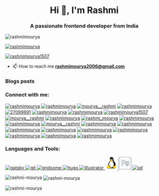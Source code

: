 <h1 align="center">Hi 👋, I'm Rashmi</h1>
<h3 align="center">A passionate frontend developer from India</h3>

<p align="left"> <img src="https://komarev.com/ghpvc/?username=rashmimourya&label=Profile%20views&color=0e75b6&style=flat" alt="rashmimourya" /> </p>

<p align="left"> <a href="https://github.com/ryo-ma/github-profile-trophy"><img src="https://github-profile-trophy.vercel.app/?username=rashmimourya" alt="rashmimourya" /></a> </p>

<p align="left"> <a href="https://twitter.com/mourya__rashmi" target="blank"><img src="https://img.shields.io/twitter/follow/mourya__rashmi?logo=twitter&style=for-the-badge" alt="rashmimourya1507" /></a> </p>

- 📫 How to reach me **rashmimourya2006@gmail.com**

### Blogs posts
<!-- BLOG-POST-LIST:START -->
<!-- BLOG-POST-LIST:END -->

<h3 align="left">Connect with me:</h3>
<p align="left">
<a href="https://codepen.io/rashmimourya" target="blank"><img align="center" src="https://raw.githubusercontent.com/rahuldkjain/github-profile-readme-generator/master/src/images/icons/Social/codepen.svg" alt="rashmimourya" height="30" width="40" /></a>
<a href="https://dev.to/rashmimourya" target="blank"><img align="center" src="https://raw.githubusercontent.com/rahuldkjain/github-profile-readme-generator/master/src/images/icons/Social/devto.svg" alt="rashmimourya" height="30" width="40" /></a>
<a href="https://twitter.com/mourya__rashmi" target="blank"><img align="center" src="https://raw.githubusercontent.com/rahuldkjain/github-profile-readme-generator/master/src/images/icons/Social/twitter.svg" alt="mourya__rashmi" height="30" width="40" /></a>
<a href="https://linkedin.com/in/rashmimourya" target="blank"><img align="center" src="https://raw.githubusercontent.com/rahuldkjain/github-profile-readme-generator/master/src/images/icons/Social/linked-in-alt.svg" alt="rashmimourya" height="30" width="40" /></a>
<a href="https://stackoverflow.com/users/27099691" target="blank"><img align="center" src="https://raw.githubusercontent.com/rahuldkjain/github-profile-readme-generator/master/src/images/icons/Social/stack-overflow.svg" alt="27099691" height="30" width="40" /></a>
<a href="https://codesandbox.io/u/rashmimourya" target="blank"><img align="center" src="https://raw.githubusercontent.com/rahuldkjain/github-profile-readme-generator/master/src/images/icons/Social/codesandbox.svg" alt="rashmimourya" height="30" width="40" /></a>
<a href="https://kaggle.com/rashmimourya" target="blank"><img align="center" src="https://raw.githubusercontent.com/rahuldkjain/github-profile-readme-generator/master/src/images/icons/Social/kaggle.svg" alt="rashmimourya" height="30" width="40" /></a>
<a href="https://facebook.com/rashmimourya1507" target="blank"><img align="center" src="https://raw.githubusercontent.com/rahuldkjain/github-profile-readme-generator/master/src/images/icons/Social/facebook.svg" alt="rashmimourya1507" height="30" width="40" /></a>
<a href="https://instagram.com/mourya__rashmi" target="blank"><img align="center" src="https://raw.githubusercontent.com/rahuldkjain/github-profile-readme-generator/master/src/images/icons/Social/instagram.svg" alt="mourya__rashmi" height="30" width="40" /></a>
<a href="https://dribbble.com/rashmimourya" target="blank"><img align="center" src="https://raw.githubusercontent.com/rahuldkjain/github-profile-readme-generator/master/src/images/icons/Social/dribbble.svg" alt="rashmimourya" height="30" width="40" /></a>
<a href="https://www.behance.net/rashmi_mourya" target="blank"><img align="center" src="https://raw.githubusercontent.com/rahuldkjain/github-profile-readme-generator/master/src/images/icons/Social/behance.svg" alt="rashmi_mourya" height="30" width="40" /></a>
<a href="https://hashnode.com/@rashmimourya" target="blank"><img align="center" src="https://raw.githubusercontent.com/rahuldkjain/github-profile-readme-generator/master/src/images/icons/Social/hashnode.svg" alt="rashmimourya" height="30" width="40" /></a>
<a href="https://medium.com/@rashmimourya" target="blank"><img align="center" src="https://raw.githubusercontent.com/rahuldkjain/github-profile-readme-generator/master/src/images/icons/Social/medium.svg" alt="rashmimourya" height="30" width="40" /></a>
<a href="https://www.youtube.com/@mourya__rashmi" target="blank"><img align="center" src="https://raw.githubusercontent.com/rahuldkjain/github-profile-readme-generator/master/src/images/icons/Social/youtube.svg" alt="mourya__rashmi" height="30" width="40" /></a>
<a href="https://www.codechef.com/users/rashmimourya" target="blank"><img align="center" src="https://cdn.jsdelivr.net/npm/simple-icons@3.1.0/icons/codechef.svg" alt="rashmimourya" height="30" width="40" /></a>
<a href="https://www.hackerrank.com/profile/@rashmimourya" target="blank"><img align="center" src="https://raw.githubusercontent.com/rahuldkjain/github-profile-readme-generator/master/src/images/icons/Social/hackerrank.svg" alt="rashmimourya" height="30" width="40" /></a>
<a href="https://codeforces.com/profile/rashmimourya" target="blank"><img align="center" src="https://raw.githubusercontent.com/rahuldkjain/github-profile-readme-generator/master/src/images/icons/Social/codeforces.svg" alt="rashmimourya" height="30" width="40" /></a>
<a href="https://www.leetcode.com/rashmimourya" target="blank"><img align="center" src="https://raw.githubusercontent.com/rahuldkjain/github-profile-readme-generator/master/src/images/icons/Social/leet-code.svg" alt="rashmimourya" height="30" width="40" /></a>
<a href="https://www.hackerearth.com/@rashmimourya" target="blank"><img align="center" src="https://raw.githubusercontent.com/rahuldkjain/github-profile-readme-generator/master/src/images/icons/Social/hackerearth.svg" alt="rashmimourya" height="30" width="40" /></a>
<a href="https://auth.geeksforgeeks.org/user/rashmimourya" target="blank"><img align="center" src="https://raw.githubusercontent.com/rahuldkjain/github-profile-readme-generator/master/src/images/icons/Social/geeks-for-geeks.svg" alt="rashmimourya" height="30" width="40" /></a>
<a href="https://www.topcoder.com/members/rashmimourya" target="blank"><img align="center" src="https://raw.githubusercontent.com/rahuldkjain/github-profile-readme-generator/master/src/images/icons/Social/topcoder.svg" alt="rashmimourya" height="30" width="40" /></a>
<a href="https://discord.gg/rashmimourya" target="blank"><img align="center" src="https://raw.githubusercontent.com/rahuldkjain/github-profile-readme-generator/master/src/images/icons/Social/discord.svg" alt="rashmimourya" height="30" width="40" /></a>
<a href="/rashmimourya" target="blank"><img align="center" src="https://raw.githubusercontent.com/rahuldkjain/github-profile-readme-generator/master/src/images/icons/Social/rss.svg" alt="rashmimourya" height="30" width="40" /></a>
</p>

<h3 align="left">Languages and Tools:</h3>
<p align="left"> <a href="https://www.gatsbyjs.com/" target="_blank" rel="noreferrer"> <img src="https://www.vectorlogo.zone/logos/gatsbyjs/gatsbyjs-icon.svg" alt="gatsby" width="40" height="40"/> </a> <a href="https://git-scm.com/" target="_blank" rel="noreferrer"> <img src="https://www.vectorlogo.zone/logos/git-scm/git-scm-icon.svg" alt="git" width="40" height="40"/> </a> <a href="https://gridsome.org/" target="_blank" rel="noreferrer"> <img src="https://www.vectorlogo.zone/logos/gridsome/gridsome-icon.svg" alt="gridsome" width="40" height="40"/> </a> <a href="https://gohugo.io/" target="_blank" rel="noreferrer"> <img src="https://api.iconify.design/logos-hugo.svg" alt="hugo" width="40" height="40"/> </a> <a href="https://www.adobe.com/in/products/illustrator.html" target="_blank" rel="noreferrer"> <img src="https://www.vectorlogo.zone/logos/adobe_illustrator/adobe_illustrator-icon.svg" alt="illustrator" width="40" height="40"/> </a> <a href="https://www.linux.org/" target="_blank" rel="noreferrer"> <img src="https://raw.githubusercontent.com/devicons/devicon/master/icons/linux/linux-original.svg" alt="linux" width="40" height="40"/> </a> <a href="https://www.photoshop.com/en" target="_blank" rel="noreferrer"> <img src="https://raw.githubusercontent.com/devicons/devicon/master/icons/photoshop/photoshop-line.svg" alt="photoshop" width="40" height="40"/> </a> <a href="https://www.adobe.com/products/xd.html" target="_blank" rel="noreferrer"> <img src="https://cdn.worldvectorlogo.com/logos/adobe-xd.svg" alt="xd" width="40" height="40"/> </a> </p>

<p><img align="left" src="https://github-readme-stats.vercel.app/api/top-langs?username=rashmi-mourya&show_icons=true&locale=en&layout=compact" alt="rashmi-mourya" /></p>

<p>&nbsp;<img align="center" src="https://github-readme-stats.vercel.app/api?username=rashmi-mourya&show_icons=true&locale=en" alt="rashmi-mourya" /></p>

<p><img align="center" src="https://github-readme-streak-stats.herokuapp.com/?user=rashmi-mourya&" alt="rashmi-mourya" /></p>
